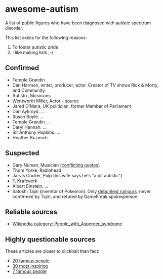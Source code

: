 # awesome-autism

A list of public figures who have been diagnosed with autistic spectrum disorder.

This list exists for the following reasons:
1) To foster autistic pride
2) I like making lists ;-)

## Confirmed

- Temple Grandin
- Dan Harmon, writer, producer, actor. Creator of TV shows Rick & Morty, and Community.
- Autistix, Musicians
- Wentworth Miller, Actor - [source](https://m.economictimes.com/magazines/panache/prison-break-star-wentworth-miller-reveals-he-has-autism/articleshow/84819839.cms)
- Jared O'Mara, UK politician, former Member of Parliament
- Dan Aykroyd. ...
- Susan Boyle. ...
- Temple Grandin. ...
- Daryl Hannah. ...
- Sir Anthony Hopkins. ...
- Heather Kuzmich.

## Suspected

- Gary Numan, Musician ([conflicting quotes](https://en.wikipedia.org/wiki/Gary_Numan#Personal_life))
- Thom Yorke, Radiohead
- Jarvis Cocker, Pulp (his wife says he's "a bit autistic")
- ?, Kraftwerk
- Albert Einstein. ...
- Satoshi Tajiri (inventor of Pokemon). Only [debunked rumours](https://www.videogameschronicle.com/news/a-popular-claim-about-pokemons-creator-has-been-debunked/), never confirmed by Tajiri, and refuted by GameFreak spokesperson.

## Reliable sources

- [Wikipedia category: People_with_Asperger_syndrome](https://en.wikipedia.org/wiki/Category:People_with_Asperger_syndrome)

## Highly questionable sources

These articles are closer to clickbait than fact:

- [20 famous people](https://behavioral-innovations.com/blog/20-famous-people-with-autism-spectrum-disorder-asd/)
- [30 most inspiring](https://www.appliedbehavioranalysisprograms.com/historys-30-most-inspiring-people-on-the-autism-spectrum/)
- [7 famous people](https://www.psycom.net/autism-famous-people)

